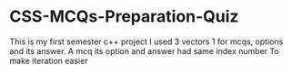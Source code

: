 # CSS-MCQs-Preparation-Quiz
This is my first semester c++ project
I used 3 vectors 1 for mcqs, options and its answer. A mcq its option and answer had same index number To make iteration easier
